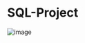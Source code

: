 # SQL-Project

![image](https://github.com/polpratik68/SQL-Project/assets/132188237/9d87fbb3-1278-4d33-a9e2-5b94468f6543)
